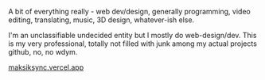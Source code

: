 A bit of everything really - web dev/design, generally programming, video editing, translating, music, 3D design, whatever-ish else.

I'm an unclassifiable undecided entity but I mostly do web-design/dev. This is my very professional, totally not filled with junk among my actual projects github, no, no wdym.

[maksiksync.vercel.app](https://maksiksync.vercel.app/)
